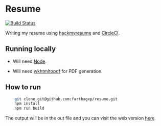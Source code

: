 # Resume

[![Build Status](https://circleci.com/gh/fartbagxp/resume/tree/gh-pages.svg?style=svg)](https://circleci.com/gh/fartbagxp/resume/tree/gh-pages)

Writing my resume using [hackmyresume](https://github.com/hacksalot/HackMyResume) and [CircleCI](https://circleci.com/).

## Running locally

* Will need [Node](https://nodejs.org/en/).

* Will need [wkhtmltopdf](https://wkhtmltopdf.org/) for PDF generation.

## How to run

```sh
    git clone git@github.com:fartbagxp/resume.git
    npm install
    npm run build
```

The output will be in the out file and you can visit the web version [here](https://fartbagxp.github.io/resume/).
